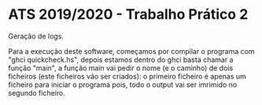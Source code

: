 # ATS 2019/2020 - Trabalho Prático 2

Geração de logs.

Para a execução deste software, começamos por compilar o programa com "ghci quickcheck.hs", depois estamos dentro do ghci basta chamar a função "main", a função main vai pedir o nome (e o caminho) de dois ficheiros (este ficheiros vão ser criados): o primeiro ficheiro é apenas um ficheiro para iniciar o programa pois, todo o output vai ser imrimido no segundo ficheiro. 